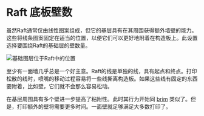Raft 底板壁数
====
虽然Raft通常仅由线性图案组成，但它的基层具有在其周围获得额外墙壁的能力。这些将线条图案固定在适当的位置，以便它们可以更好地附着在构造板上。此设置选择要围绕Raft的基础层的壁数量。

![基础图层位于Raft中的位置](../images/raft_dimensions_simplified.svg)

至少有一面墙几乎总是一个好主意。Raft的线是单独的线，具有起点和终点。打印松散的线时，喷嘴的移动过程容易将一些线撕离构造板。如果这些线有固定的东西要附着，比如壁，它们就不会那么容易松动。

在基层周围具有多个壁进一步提高了粘附性。此时其行为开始同 [brim](../platform_adhesion/adhesion_type.md) 类似了。但是，打印额外的壁将需要更多时间。一面壁就足够满足大多数打印了。
